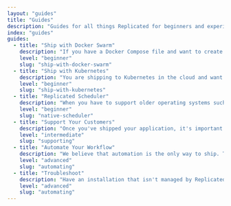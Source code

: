 ```yaml
---
layout: "guides"
title: "Guides"
description: "Guides for all things Replicated for beginners and experienced users alike."
index: "guides"
guides:
  - title: "Ship with Docker Swarm"
    description: "If you have a Docker Compose file and want to create a scalable, enterprise-installable appliance experience, this is the place to start."
    level: "beginner"
    slug: "ship-with-docker-swarm"
  - title: "Ship with Kubernetes"
    description: "You are shipping to Kubernetes in the cloud and want to keep the same deployments for your enterprise customers, start here."
    level: "beginner"
    slug: "ship-with-kubernetes"
  - title: "Replicated Scheduler"
    description: "When you have to support older operating systems such as RHEL 6 and CentOS 6, the Replicated Native Scheduler is a good choice."
    level: "beginner"
    slug: "native-scheduler"
  - title: "Support Your Customers"
    description: "Once you've shipped your application, it's important to know how to support your customers. We've collected some great resources here."
    level: "intermediate"
    slug: "supporting"
  - title: "Automate Your Workflow"
    description: "We believe that automation is the only way to ship. This guide contains pointers to automating everything Replicated-related."
    level: "advanced"
    slug: "automating"
  - title: "Troubleshoot"
    description: "Have an installation that isn't managed by Replicated? Get started with our Troubleshoot product to help support those installations!"
    level: "advanced"
    slug: "automating"
---
```

